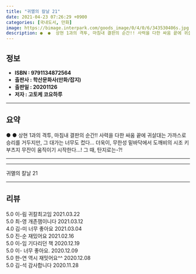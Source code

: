 ```yaml
---
title: "귀멸의 칼날 21"
date: 2021-04-23 07:26:29 +0900
categories: [국내도서, 만화]
image: https://bimage.interpark.com/goods_image/0/4/0/6/343530406s.jpg
description: ●  ●  상현 1과의 격투, 마침내 결판의 순간!! 사력을 다한 싸움 끝에 귀살대는 가까스로 승리를 거두지만, 그 대가는 너무도 컸다... 더욱이, 무한성 밑바닥에서 도깨비의 시조 키부츠지 무잔이 움직이기 시작한다...! 그 때, 탄지로는-?!
---
```


## **정보**

- **ISBN : 9791134872564**
- **출판사 : 학산문화사(만화/잡지)**
- **출판일 : 20201126**
- **저자 : 고토케 코요하루**

------



## **요약**

●  ●  상현 1과의 격투, 마침내 결판의 순간!! 사력을 다한 싸움 끝에 귀살대는 가까스로 승리를 거두지만, 그 대가는 너무도 컸다... 더욱이, 무한성 밑바닥에서 도깨비의 시조 키부츠지 무잔이 움직이기 시작한다...! 그 때, 탄지로는-?!

------



------


귀멸의 칼날 21 

------


## **리뷰** 

5.0 이-림 귀칼최고임 2021.03.22 <br/>5.0 최-영 개존잼이니다 2021.03.12 <br/>4.0 김-미 너무 좋아요 2021.03.04 <br/>5.0 진-순 재밌어요  2021.02.16 <br/>5.0 이-임 기다리던 책 2020.12.19 <br/>5.0 이- 너무 좋아요.  2020.12.09 <br/>5.0 한-연 역시 재밋어요^^ 2020.12.08 <br/>5.0 김-석 감사합니다 2020.11.28 <br/>